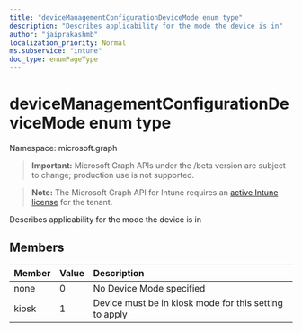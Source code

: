 ```yaml
---
title: "deviceManagementConfigurationDeviceMode enum type"
description: "Describes applicability for the mode the device is in"
author: "jaiprakashmb"
localization_priority: Normal
ms.subservice: "intune"
doc_type: enumPageType
---
```


# deviceManagementConfigurationDeviceMode enum type

Namespace: microsoft.graph

> **Important:** Microsoft Graph APIs under the /beta version are subject to change; production use is not supported.

> **Note:** The Microsoft Graph API for Intune requires an [active Intune license](https://go.microsoft.com/fwlink/?linkid=839381) for the tenant.

Describes applicability for the mode the device is in

## Members
|Member|Value|Description|
|:---|:---|:---|
|none|0|No Device Mode specified|
|kiosk|1|Device must be in kiosk mode for this setting to apply|
